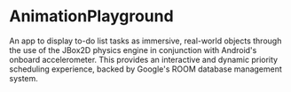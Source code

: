 # AnimationPlayground
An app to display to-do list tasks as immersive, real-world objects through the use of the JBox2D physics engine in conjunction with Android's onboard accelerometer. This provides an interactive and dynamic priority scheduling experience, backed by Google's ROOM database management system. 
